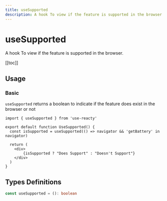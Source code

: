 ```yaml
---
title: useSupported
description: A hook To view if the feature is supported in the browser.
---
```


# useSupported

A hook To view if the feature is supported in the browser.

[[toc]]

## Usage

### Basic

`useSupported` returns a boolean to indicate if the feature does exist in the browser or not

```tsx
import { useSupported } from 'use-reacty'

export default function UseSupported() {
  const isSupported = useSupported(() => navigator && 'getBattery' in navigator)

  return (
    <div>
        {isSupported ? "Does Support" : "Doesn't Support"}
    </div>
  )
}
```

<div>
<div ref="demo"></div>
</div>

## Types Definitions

```ts
const useSupported = (): boolean
```

<script setup>
import { createElement } from 'react'
import { createRoot } from 'react-dom/client'
import { ref, onMounted } from 'vue'
import UseSupported from './use-supported.tsx'

const demo = ref()

onMounted(() => {
  const root = createRoot(demo.value)
  root.render(createElement(UseSupported, {}, null))
})

</script>
